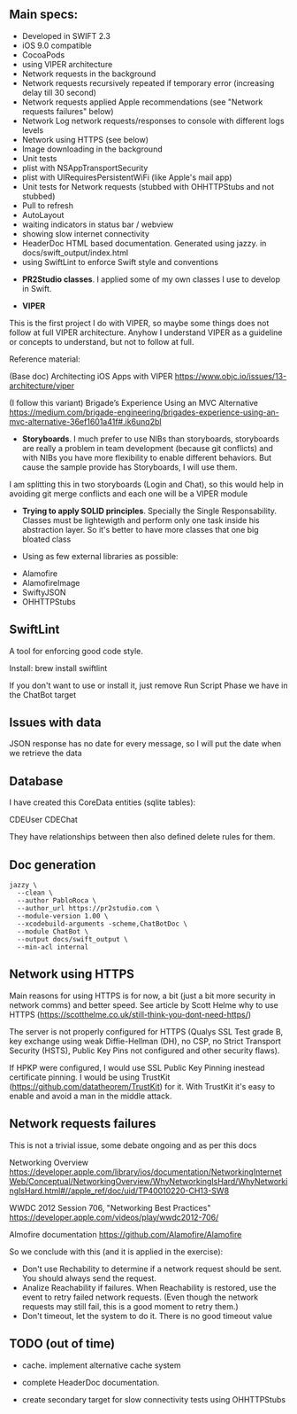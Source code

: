 
## Main specs:

* Developed in SWIFT 2.3
* iOS 9.0 compatible
* CocoaPods
* using VIPER architecture
* Network requests in the background
* Network requests recursively repeated if temporary error (increasing delay till 30 second)
* Network requests applied Apple recommendations (see "Network requests failures" below)
* Network Log network requests/responses to console with different logs levels
* Network using HTTPS (see below)
* Image downloading in the background
* Unit tests
* plist with NSAppTransportSecurity
* plist with UIRequiresPersistentWiFi (like Apple's mail app)
* Unit tests for Network requests (stubbed with OHHTTPStubs and not stubbed)
* Pull to refresh
* AutoLayout
* waiting indicators in status bar / webview
* showing slow internet connectivity
* HeaderDoc HTML based documentation. Generated using jazzy. in docs/swift_output/index.html
* using SwiftLint to enforce Swift style and conventions

- **PR2Studio classes**. I applied some of my own classes I use to develop in Swift.

- **VIPER**

This is the first project I do with VIPER, so maybe some things does not follow at full VIPER architecture. Anyhow I understand VIPER as a guideline or concepts to understand, but not to follow at full.

Reference material:

(Base doc) Architecting iOS Apps with VIPER
https://www.objc.io/issues/13-architecture/viper

(I follow this variant) Brigade’s Experience Using an MVC Alternative
https://medium.com/brigade-engineering/brigades-experience-using-an-mvc-alternative-36ef1601a41f#.ik6unq2bl

- **Storyboards**. I much prefer to use NIBs than storyboards, storyboards are really a problem in team development (because git conflicts) and with NIBs you have more flexibility to enable different behaviors. But cause the sample provide has Storyboards, I will use them.

I am splitting this in two storyboards (Login and Chat), so this would help in avoiding git merge conflicts and each one will be a VIPER module

- **Trying to apply SOLID principles**. Specially the Single Responsability. Classes must be lightewigth and perform only one task inside his abstraction layer. So it's better to have more classes that one big bloated class

- Using as few external libraries as possible:

* Alamofire
* AlamofireImage
* SwiftyJSON
* OHHTTPStubs

## SwiftLint

A tool for enforcing good code style.

Install: brew install swiftlint

If you don't want to use or install it, just remove Run Script Phase we have in the ChatBot target

## Issues with data

JSON response has no date for every message, so I will put the date when we retrieve the data

## Database

I have created this CoreData entities (sqlite tables):

CDEUser
CDEChat

They have relationships between then also defined delete rules for them.

## Doc generation

    jazzy \
      --clean \
      --author PabloRoca \
      --author_url https://pr2studio.com \
      --module-version 1.00 \
      --xcodebuild-arguments -scheme,ChatBotDoc \
      --module ChatBot \
      --output docs/swift_output \
      --min-acl internal 
  
  
## Network using HTTPS

Main reasons for using HTTPS is for now, a bit (just a bit more security in network comms) and better speed. See article by Scott Helme why to use HTTPS (https://scotthelme.co.uk/still-think-you-dont-need-https/)

The server is not properly configured for HTTPS (Qualys SSL Test grade B, key exchange using weak Diffie-Hellman (DH), no CSP, no Strict Transport Security (HSTS), Public Key Pins not configured and other security flaws).

If HPKP were configured, I would use SSL Public Key Pinning inestead certificate pinning. I would be using TrustKit (https://github.com/datatheorem/TrustKit) for it. With TrustKit it's easy to enable and avoid a man in the middle attack.

## Network requests failures

This is not a trivial issue, some debate ongoing and as per this docs

Networking Overview
https://developer.apple.com/library/ios/documentation/NetworkingInternetWeb/Conceptual/NetworkingOverview/WhyNetworkingIsHard/WhyNetworkingIsHard.html#//apple_ref/doc/uid/TP40010220-CH13-SW8

WWDC 2012 Session 706, "Networking Best Practices"
https://developer.apple.com/videos/play/wwdc2012-706/

Almofire documentation
https://github.com/Alamofire/Alamofire

So we conclude with this (and it is applied in the exercise):

* Don't use Rechability to determine if a network request should be sent. You should always send the request.
* Analize Reachability if failures. When Reachability is restored, use the event to retry failed network requests. (Even though the network requests may still fail, this is a good moment to retry them.)
* Don't timeout, let the system to do it. There is no good timeout value

## TODO (out of time)

* cache. implement alternative cache system

* complete HeaderDoc documentation.

* create secondary target for slow connectivity tests using OHHTTPStubs


